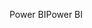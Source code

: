 <span data-ttu-id="cca82-101">Power BI</span><span class="sxs-lookup"><span data-stu-id="cca82-101">Power BI</span></span>